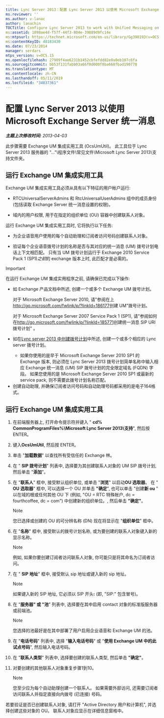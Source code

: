```yaml
---
title: Lync Server 2013：配置 Lync Server 2013 以使用 Microsoft Exchange Server 统一消息
ms.reviewer: ''
ms.author: v-lanac
author: lanachin
TOCTitle: Configure Lync Server 2013 to work with Unified Messaging on Microsoft Exchange Server
ms:assetid: 1098ae4d-f57f-44f3-804e-39889d9fc14e
ms:mtpsurl: https://technet.microsoft.com/en-us/library/Gg398193(v=OCS.15)
ms:contentKeyID: 48183430
ms.date: 07/23/2014
manager: serdars
mtps_version: v=OCS.15
ms.openlocfilehash: 27909f4ae6231b1452cbfefdd82e0a0eb107c6fa
ms.sourcegitcommit: bb53f131fabb03a66f0d000f8ba668fbad190778
ms.translationtype: MT
ms.contentlocale: zh-CN
ms.lasthandoff: 05/11/2019
ms.locfileid: "34837361"
---
```

<div data-xmlns="http://www.w3.org/1999/xhtml">

<div class="topic" data-xmlns="http://www.w3.org/1999/xhtml" data-msxsl="urn:schemas-microsoft-com:xslt" data-cs="http://msdn.microsoft.com/en-us/">

<div data-asp="http://msdn2.microsoft.com/asp">

# <a name="configure-lync-server-2013-to-work-with-unified-messaging-on-microsoft-exchange-server"></a>配置 Lync Server 2013 以使用 Microsoft Exchange Server 统一消息

</div>

<div id="mainSection">

<div id="mainBody">

_**主题上次修改时间:** 2013-04-03_

此步骤需要 Exchange UM 集成实用工具 (OcsUmUtil)。 此工具位于 Lync Server 2013 服务器的 "..."\\程序文件\\常见文件\\Microsoft Lync Server 2013\\支持文件夹。

<div>

## <a name="running-the-exchange-um-integration-utility"></a>运行 Exchange UM 集成实用工具

Exchange UM 集成实用工具必须从具有以下特征的用户帐户运行:

  - RTCUniversalServerAdmins 和 RtcUniversalUserAdmins 组中的成员身份 (包括读取 Exchange Server 统一消息设置的权限)。

  - 域内的用户权限, 用于在指定的组织单位 (OU) 容器中创建联系人对象。

运行 Exchange UM 集成实用工具时, 它将执行以下任务:

  - 为企业语音用户使用的每个自动助理和订阅者访问号码创建联系人对象。

  - 验证每个企业语音拨号计划的名称是否与其对应的统一消息 (UM) 拨号计划电话上下文相匹配。 只有当 UM 拨号计划运行于 Exchange 2010 Service Pack 1 (SP1)*之前*的 exchange 版本上时, 此匹配才是必需的。

> [!IMPORTANT]
> 在运行 Exchange UM 集成实用程序之前, 请确保已完成以下操作:
> <ul>
> <li><p>如 Exchange 产品文档中所述, 创建一个或多个 Exchange UM 拨号计划。</p>
> <p>对于 Microsoft Exchange Server 2010, 请&quot;参阅在上<a href="http://go.microsoft.com/fwlink/p/?linkid=186177">http://go.microsoft.com/fwlink/p/?linkId=186177</a>创建 UM&quot;拨号计划。</p>
> <p>对于 Microsoft Exchange Server 2007 Service Pack 1 (SP1), 请&quot;参阅如何在<a href="http://go.microsoft.com/fwlink/p/?linkid=185771">http://go.microsoft.com/fwlink/p/?linkId=185771</a>创建统一消息 SIP URI 拨号计划&quot; 。</p></li>
> <li><p>如在<a href="lync-server-2013-create-a-dial-plan.md">Lync server 2013 中创建拨号计划</a>中所述, 创建一个或多个相应的 Lync server 拨号计划。</p></li>
> <ul><li>如果你使用的是早于 Microsoft Exchange Server 2010 SP1 的 Exchange 版本, 则必须在 Lync Server 2013 拨号计划简单名称中输入相应 Exchange 统一消息 (UM) SIP 拨号计划的完全限定域名 (FQDN) <STRONG></STRONG>字段。 如果您使用的是 Microsoft Exchange Server 2010 SP1 或最新的 service pack, 则不需要此拨号计划名称匹配。</li></ul>
> <li>创建自动助理, 并确保订阅者访问号码和自动助理号码都采用的是电子164格式。</li></ul>


<div>

## <a name="to-run-the-exchange-um-integration-utility"></a>运行 Exchange UM 集成实用工具

1.  在前端服务器上, 打开命令提示符并键入 " **cd% CommonProgramFiles%\\Microsoft Lync Server 2013\\支持**", 然后按 ENTER。

2.  键入**OcsUmUtil**, 然后按 ENTER。

3.  单击 "**加载数据**" 以查找所有受信任的 Exchange 林。

4.  在 " **SIP 拨号计划**" 列表中, 选择要为其创建联系人对象的 UM SIP 拨号计划, 然后单击 "**添加**"。

5.  在 "**联系人**" 框中, 接受默认组织单位, 或单击 "**浏览**" 以启动**OU 选取器**。 在 " **OU 选取器**" 框中, 可以选择一个 OU 并单击 **"确定**", 也可以单击 "创建**新 ou** " 以在域的根或任何其他 OU 下 (例如, "OU = RTC 特殊帐户, dc = fourthcoffee, dc = com") 中创建新的组织单位。, 然后单击 **"确定"**。
    
    <div>
    

    > [!NOTE]  
    > 您已选择或创建的 OU 的可分辨名称 (DN) 现在将显示在 "<STRONG>组织单位</STRONG>" 框中。

    
    </div>

6.  在 "**名称**" 框中, 接受默认的拨号计划名称, 或为要创建的联系人对象键入新的显示名称。
    
    <div>
    

    > [!NOTE]  
    > 例如, 如果你要创建订阅者访问联系人对象, 你可能只是将其命名为订阅者访问。

    
    </div>

7.  在 " **SIP 地址**" 框中, 接受默认 sip 地址或键入新的 sip 地址。
    
    <div>
    

    > [!NOTE]  
    > 如果键入新的 SIP 地址, 它必须以 SIP 开头<STRONG>:</STRONG> (即, "SIP:" 包含冒号)。

    
    </div>

8.  在 "**服务器" 或 "池**" 列表中, 选择要在其中启用 contact 对象的标准版服务器或前端池。
    
    <div>
    

    > [!NOTE]  
    > 您选择的池最好是在其中部署了用户启用企业语音和 Exchange UM 的池。

    
    </div>

9.  在 "**电话号码**" 列表中, 选择 "**输入电话号码**" 或 "**使用 Exchange UM 中的此试点号码**", 然后输入电话号码。

10. 在 "**联系人类型**" 列表中, 选择要创建的联系人类型, 然后单击 **"确定"**。

11. 对要创建的其他联系人对象重复步骤1到10。
    
    <div>
    

    > [!NOTE]  
    > 您至少应为每个自动助理创建一个联系人。 如果需要外部访问, 还需要订阅者访问联系人并指定直接向内拨号 (已连接) 号码。

    
    </div>

</div>

若要验证是否已创建联系人对象, 请打开 "Active Directory 用户和计算机", 并选择创建这些对象的 OU。 联系人对象应显示在详细信息窗格中。

</div>

</div>

<span> </span>

</div>

</div>

</div>

